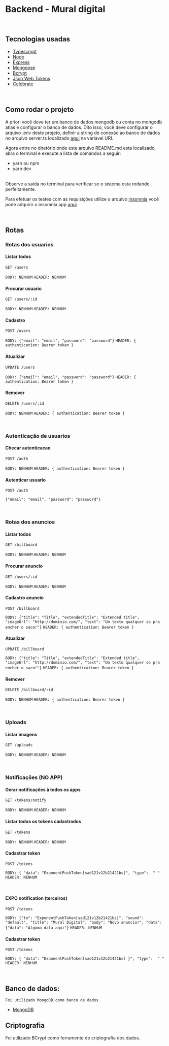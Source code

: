 <br />
<h1> Backend - Mural digital </h1>
<br />

## Tecnologias usadas

- [Typescrypt](https://www.typescriptlang.org/)
- [Node](https://nodejs.org/en/)
- [Express](https://expressjs.com/pt-br/)
- [Mongoose](https://mongoosejs.com/)
- [Bcrypt](https://www.npmjs.com/package/bcrypt)
- [Json Web Tokens](https://jwt.io/)
- [Celebrate](https://www.npmjs.com/package/celebrate)
  
<br />

## Como rodar o projeto

A priori você deve ter um banco de dados mongodb ou conta no mongodb atlas e configurar o banco de dados. 
Dito isso, você deve configurar o arquivo .env deste projeto, definir a string de conexão ao banco de dados 
no arquivo server.ts localizado [aqui](./src/server.ts) na variavel URI. 

Agora entre no diretório onde este arquivo README.md esta localizado, abra o terminal e execute 
a lista de comandos a seguir:

- yarn ou npm
- yarn dev

<br />
Observe a saida no terminal para verificar se o sistema esta rodando perfeitamente.

Para efetuar os testes com as requisições utilize o arquivo [insomnia](./mural-digital-insomnia-file.json)
você pode adquirir o insomnia app [aqui](https://insomnia.rest/download/)

<br />

## Rotas

### Rotas dos usuarios

#### Listar todos

`GET /users`

`BODY: NENHUM`
`HEADER: NENHUM`

#### Procurar usuario

`GET /users/:id`

`BODY: NENHUM`
`HEADER: NENHUM`

#### Cadastro

`POST /users`

`BODY: {"email": "email", "password": "password"}`
`HEADER: { authentication: Bearer token }`

#### Atualizar

`UPDATE /users`

`BODY: {"email": "email", "password": "password"}`
`HEADER: { authentication: Bearer token }`

#### Remover

`DELETE /users/:id`

`BODY: NENHUM`
`HEADER: { authentication: Bearer token }`

<br />

### Autenticação de usuarios

#### Checar autenticacao

`POST /auth`

`BODY: NENHUM`
`HEADER: { authentication: Bearer token }`

#### Autenticar usuario

`POST /auth`

`{"email": "email", "password": "password"}`

<br />

### Rotas dos anuncios

#### Listar todos

`GET /billboard`

`BODY: NENHUM`
`HEADER: NENHUM`

#### Procurar anuncio

`GET /users/:id`

`BODY: NENHUM`
`HEADER: NENHUM`

#### Cadastro anuncio

`POST /billboard`

`BODY: {"title": "Title", "extendedTitle": "Extended title", "imageUrl": "http://dominio.com/", "text": "Um texto qualquer so pra encher o saco!"}`
`HEADER: { authentication: Bearer token }`

#### Atualizar

`UPDATE /billboard`

`BODY: {"title": "Title", "extendedTitle": "Extended title", "imageUrl": "http://dominio.com/", "text": "Um texto qualquer so pra encher o saco!"}`
`HEADER: { authentication: Bearer token }`

#### Remover

`DELETE /billboard/:id`

`BODY: NENHUM`
`HEADER: { authentication: Bearer token }`

<br />

### Uploads

#### Listar imagens

`GET /uploads`

`BODY: NENHUM`
`HEADER: NENHUM`

<br />

### Notificações (NO APP)

#### Gerar notificações à todos os apps

`GET /tokens/notify`

`BODY: NENHUM`
`HEADER: NENHUM`

#### Listar todos os tokens cadastrados

`GET /tokens`

`BODY: NENHUM`
`HEADER: NENHUM`

#### Cadastrar token

`POST /tokens`

`BODY: { "data": "ExponentPushToken[sad121v12b21421bs]", "type":  " " `
`HEADER: NENHUM`

<br />

#### EXPO notification (terceiros)

`POST /tokens`

`BODY: {"to": "ExponentPushToken[sad121v12b21421bs]", "sound": "default", "title": "Mural Digital", "body": "Novo anuncio!", "data": {"data": "Alguma data aqui"}`
`HEADER: NENHUM`

#### Cadastrar token

`POST /tokens`

`BODY: { "data": "ExponentPushToken[sad121v12b21421bs] }", "type":  " " `
`HEADER: NENHUM`

<br />

## Banco de dados:

`Foi utilizado MongoDB como banco de dados.`

- [MongoDB](https://cloud.mongodb.com/v2#/org/5fbd15975945d417c83269d4/projects)

## Criptografia

Foi utilizado BCrypt como ferramente de criptografia dos dados.
